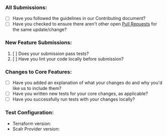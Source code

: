 ### All Submissions:

* [ ] Have you followed the guidelines in our Contributing document?
* [ ] Have you checked to ensure there aren't other open [Pull Requests](https:/github.com/sierra-cedar/scalr-ignite/pulls) for the same update/change?

### New Feature Submissions:

1. [ ] Does your submission pass tests?
2. [ ] Have you lint your code locally before submission?

### Changes to Core Features:

* [ ] Have you added an explanation of what your changes do and why you'd like us to include them?
* [ ] Have you written new tests for your core changes, as applicable?
* [ ] Have you successfully run tests with your changes locally?

### Test Configuration:
* Terraform version:
* Scalr Provider version:
